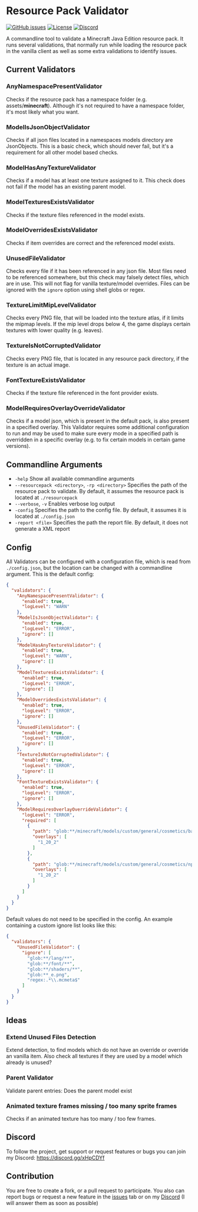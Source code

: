 # Resource Pack Validator
[![GitHub issues](https://img.shields.io/github/issues/MrKinau/ResourcePackValidator)](https://github.com/MrKinau/ResourcePackValidator/issues)
[![License](https://img.shields.io/github/license/MrKinau/ResourcePackValidator)](https://github.com/MrKinau/ResourcePackValidator/blob/master/LICENSE)
[![Discord](https://img.shields.io/discord/550764567282712583?logo=discord)](https://discord.gg/xHpCDYf)

A commandline tool to validate a Minecraft Java Edition resource pack. It runs several validations, that normally run while loading the resource pack in the vanilla client as well as some extra validations to identify issues.

## Current Validators
### AnyNamespacePresentValidator
Checks if the resource pack has a namespace folder (e.g. assets/**minecraft**). Although it's not required to have a namespace folder, it's most likely what you want.

### ModelIsJsonObjectValidator
Checks if all json files located in a namespaces models directory are JsonObjects. This is a basic check, which should never fail, but it's a requirement for all other model based checks.

### ModelHasAnyTextureValidator
Checks if a model has at least one texture assigned to it. This check does not fail if the model has an existing parent model.

### ModelTexturesExistsValidator
Checks if the texture files referenced in the model exists.

### ModelOverridesExistsValidator
Checks if item overrides are correct and the referenced model exists.

### UnusedFileValidator
Checks every file if it has been referenced in any json file. Most files need to be referenced somewhere, but this check may falsely detect files, which are in use. This will not flag for vanilla texture/model overrides. Files can be ignored with the `ignore` option using shell globs or regex.

### TextureLimitMipLevelValidator
Checks every PNG file, that will be loaded into the texture atlas, if it limits the mipmap levels. If the mip level drops below 4, the game displays certain textures with lower quality (e.g. leaves).

### TextureIsNotCorruptedValidator
Checks every PNG file, that is located in any resource pack directory, if the texture is an actual image.

### FontTextureExistsValidator
Checks if the texture file referenced in the font provider exists.

### ModelRequiresOverlayOverrideValidator
Checks if a model json, which is present in the default pack, is also present in a specified overlay. This Validator requires some additional configuration to run and may be used to make sure every mode in a specified path is overridden in a specific overlay (e.g. to fix certain models in certain game versions).


## Commandline Arguments
- `-help` Show all available commandline arguments
- `--resourcepack <directory>`, `-rp <directory>` Specifies the path of the resource pack to validate. By default, it assumes the resource pack is located at `./resourcepack`
- `--verbose`, `-v` Enables verbose log output
- `-config` Specifies the path to the config file. By default, it assumes it is located at `./config.json`
- `-report <file>` Specifies the path the report file. By default, it does not generate a XML report

## Config
All Validators can be configured with a configuration file, which is read from `./config.json`, but the location can be changed with a commandline argument.
This is the default config:
```json
{
  "validators": {
    "AnyNamespacePresentValidator": {
      "enabled": true,
      "logLevel": "WARN"
    },
    "ModelIsJsonObjectValidator": {
      "enabled": true,
      "logLevel": "ERROR",
      "ignore": []
    },
    "ModelHasAnyTextureValidator": {
      "enabled": true,
      "logLevel": "WARN",
      "ignore": []
    },
    "ModelTexturesExistsValidator": {
      "enabled": true,
      "logLevel": "ERROR",
      "ignore": []
    },
    "ModelOverridesExistsValidator": {
      "enabled": true,
      "logLevel": "ERROR",
      "ignore": []
    },
    "UnusedFileValidator": {
      "enabled": true,
      "logLevel": "ERROR",
      "ignore": []
    },
    "TextureIsNotCorruptedValidator": {
      "enabled": true,
      "logLevel": "ERROR",
      "ignore": []
    },
    "FontTextureExistsValidator": {
      "enabled": true,
      "logLevel": "ERROR",
      "ignore": []
    },
    "ModelRequiresOverlayOverrideValidator": {
      "logLevel": "ERROR",
      "required": [
        {
          "path": "glob:**/minecraft/models/custom/general/cosmetics/back/**",
          "overlays": [
            "1_20_2"
          ]
        },
        {
          "path": "glob:**/minecraft/models/custom/general/cosmetics/npc/back/**",
          "overlays": [
            "1_20_2"
          ]
        }
      ]
    }
  }
}
```
Default values do not need to be specified in the config.
An example containing a custom ignore list looks like this:
```json
{
  "validators": {
    "UnusedFileValidator": {
      "ignore": [
        "glob:**/lang/**",
        "glob:**/font/**",
        "glob:**/shaders/**",
        "glob:**_e.png",
        "regex:.*\\.mcmeta$"
      ]
    }
  }
}
```

## Ideas
### Extend Unused Files Detection
Extend detection, to find models which do not have an override or override an vanilla item. 
Also check all textures if they are used by a model which already is unused?

### Parent Validator
Validate parent entries: Does the parent model exist

### Animated texture frames missing / too many sprite frames
Checks if an animated texture has too many / too few frames.

## Discord
To follow the project, get support or request features or bugs you can join my Discord: https://discord.gg/xHpCDYf

## Contribution
You are free to create a fork, or a pull request to participate. You also can report bugs or request a new feature in the [issues](https://github.com/MrKinau/FishingBot/issues) tab or on my [Discord](https://discord.gg/xHpCDYf) (I will answer them as soon as possible)